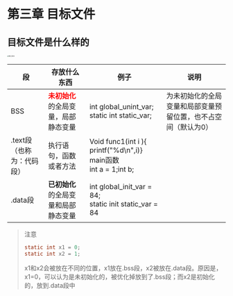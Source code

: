 # 第三章 目标文件

## 目标文件是什么样的

<img src="第三章 目标文件.assets/IMG_8024-2515414.jpg" alt="IMG_8024 " style="zoom:20%;" />

| 段                        | 存放什么东西                                                 | 例子                                                         | 说明                                                         |
| ------------------------- | ------------------------------------------------------------ | ------------------------------------------------------------ | ------------------------------------------------------------ |
| BSS                       | <font color='red'>**未初始化**</font>的全局变量，局部静态变量 | int global_unint_var; static int static_var;                 | 为未初始化的全局变量和局部变量预留位置，也不占空间（默认为0） |
| .text段（也称为：代码段） | 执行语句，函数或者方法                                       | Void func1(int i ){ printf("%d\n",i)}</br>main函数</br>int a = 1;int b; |                                                              |
| .data段                   | **已初始化**的全局变量和局部静态变量                         | int global_init_var = 84;</br> static init static_var = 84   |                                                              |

> 注意
>
> ```c
> static int x1 = 0;
> static int x2 = 1;
> ```
>
> x1和x2会被放在不同的位置，x1放在.bss段，x2被放在.data段。原因是，x1=0，可以认为是未初始化的，被优化掉放到了.bss段；而x2是初始化的，放到.data段中